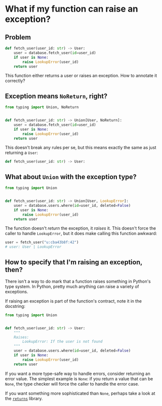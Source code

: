 # What if my function can raise an exception?

## Problem

```py
def fetch_user(user_id: str) -> User:
    user = database.fetch_user(id=user_id)
    if user is None:
        raise LookupError(user_id)
    return user
```

This function either returns a user or raises an exception. How to annotate it correctly?


## Exception means `NoReturn`, right?

```py
from typing import Union, NoReturn


def fetch_user(user_id: str) -> Union[User, NoReturn]:
    user = database.fetch_user(id=user_id)
    if user is None:
        raise LookupError(user_id)
    return user
```
This doesn't break any rules per se, but this means exactly the same as just returning a `User`:
```py
def fetch_user(user_id: str) -> User:
```


## What about `Union` with the exception type?
```py
from typing import Union


def fetch_user(user_id: str) -> Union[User, LookupError]:
    user = database.users.where(id=user_id, deleted=False)
    if user is None:
        raise LookupError(user_id)
    return user
```
The function doesn't _return_ the exception, it _raises_ it. This doesn't force the caller to handle
`LookupError`, but it does make calling this function awkward:
```py
user = fetch_user("u:cba43b8f:42")
# user: User | LookupError
```



## How to specify that I'm raising an exception, then?

There isn't a way to do mark that a function raises something in Python's type system.
In Python, pretty much anything can raise a variety of exceptions.

If raising an exception is part of the function's contract, note it in the docstring:
```py
from typing import Union


def fetch_user(user_id: str) -> User:
    """
    Raises:
        LookupError: If the user is not found
    """
    user = database.users.where(id=user_id, deleted=False)
    if user is None:
        raise LookupError(user_id)
    return user
```

If you want a more type-safe way to handle errors, consider returning an error value.
The simplest example is `None`: if you return a value that can be `None`, the type checker
will force the caller to handle the error case.

If you want something more sophisticated than `None`, perhaps take a look at
the [`returns`](https://returns.readthedocs.io/en/latest/pages/result.html) library.
